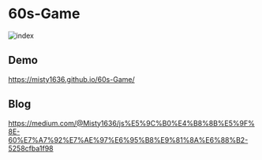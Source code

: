 # 60s-Game
![index](https://user-images.githubusercontent.com/47848363/60801601-dbc24e00-a1a9-11e9-9eb1-2d7ccb3e25d8.png)

## Demo
https://misty1636.github.io/60s-Game/

## Blog
https://medium.com/@Misty1636/js%E5%9C%B0%E4%B8%8B%E5%9F%8E-60%E7%A7%92%E7%AE%97%E6%95%B8%E9%81%8A%E6%88%B2-5258cfba1f98
